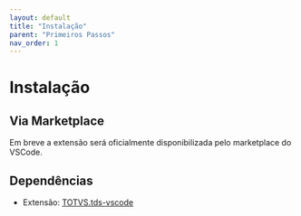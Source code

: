 ```yaml
---
layout: default
title: "Instalação"
parent: "Primeiros Passos"
nav_order: 1
---
```


# Instalação

## Via Marketplace

Em breve a extensão será oficialmente disponibilizada pelo marketplace do VSCode.

<!-- Esta extensão somente é disponibilizada pelo marketplace do VSCode.

1. Acesse o [Marketplace](https://marketplace.visualstudio.com/items?itemName=TOTVS.tlpp-tools).
2. Clique em **Install**. -->

## Dependências

- Extensão: [TOTVS.tds-vscode](https://marketplace.visualstudio.com/items?itemName=TOTVS.tds-vscode)
